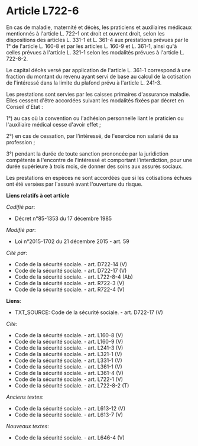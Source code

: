 # Article L722-6

En cas de maladie, maternité et décès, les praticiens et auxiliaires médicaux mentionnés à l'article L. 722-1 ont droit et
ouvrent droit, selon les dispositions des articles L. 331-1 et L. 361-4 aux prestations prévues par le 1° de l'article L.
160-8 et par les articles L. 160-9 et L. 361-1, ainsi qu'à celles prévues à l'article L. 321-1 selon les modalités prévues à
l'article L. 722-8-2. 

Le capital décès versé par application de l'article L. 361-1 correspond à une fraction du montant du revenu ayant servi de
base au calcul de la cotisation de l'intéressé dans la limite du plafond prévu à l'article L. 241-3. 

Les prestations sont servies par les caisses primaires d'assurance maladie. Elles cessent d'être accordées suivant les
modalités fixées par décret en Conseil d'Etat : 

1°) au cas où la convention ou l'adhésion personnelle liant le praticien ou l'auxiliaire médical cesse d'avoir effet ; 

2°) en cas de cessation, par l'intéressé, de l'exercice non salarié de sa profession ; 

3°) pendant la durée de toute sanction prononcée par la juridiction compétente à l'encontre de l'intéressé et comportant
l'interdiction, pour une durée supérieure à trois mois, de donner des soins aux assurés sociaux. 

Les prestations en espèces ne sont accordées que si les cotisations échues ont été versées par l'assuré avant l'ouverture du
risque.

**Liens relatifs à cet article**

_Codifié par_:

  - Décret n°85-1353 du 17 décembre 1985

_Modifié par_:

  - Loi n°2015-1702 du 21 décembre 2015 - art. 59

_Cité par_:

  - Code de la sécurité sociale. - art. D722-14 (V)
  - Code de la sécurité sociale. - art. D722-17 (V)
  - Code de la sécurité sociale. - art. L722-8-4 (Ab)
  - Code de la sécurité sociale. - art. R722-3 (V)
  - Code de la sécurité sociale. - art. R722-4 (V)

**Liens**:

  - TXT_SOURCE: Code de la sécurité sociale. - art. D722-17 (V)

_Cite_:

  - Code de la sécurité sociale. - art. L160-8 (V)
  - Code de la sécurité sociale. - art. L160-9 (V)
  - Code de la sécurité sociale. - art. L241-3 (V)
  - Code de la sécurité sociale. - art. L321-1 (V)
  - Code de la sécurité sociale. - art. L331-1 (V)
  - Code de la sécurité sociale. - art. L361-1 (V)
  - Code de la sécurité sociale. - art. L361-4 (V)
  - Code de la sécurité sociale. - art. L722-1 (V)
  - Code de la sécurité sociale. - art. L722-8-2 (T)

_Anciens textes_:

  - Code de la sécurité sociale. - art. L613-12 (V)
  - Code de la sécurité sociale. - art. L613-7 (V)

_Nouveaux textes_:

  - Code de la sécurité sociale. - art. L646-4 (V)
